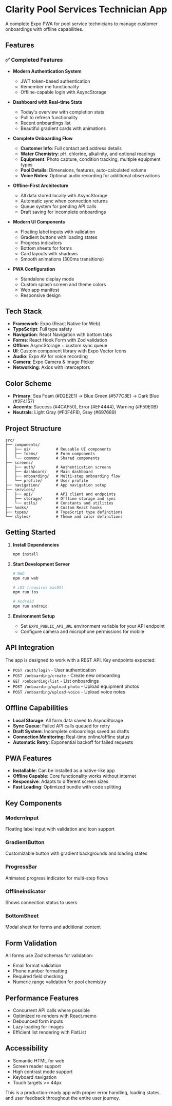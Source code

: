 # Clarity Pool Services Technician App

A complete Expo PWA for pool service technicians to manage customer onboardings with offline capabilities.

## Features

### ✅ Completed Features

- **Modern Authentication System**
  - JWT token-based authentication
  - Remember me functionality
  - Offline-capable login with AsyncStorage

- **Dashboard with Real-time Stats**
  - Today's overview with completion stats
  - Pull to refresh functionality
  - Recent onboardings list
  - Beautiful gradient cards with animations

- **Complete Onboarding Flow**
  - **Customer Info**: Full contact and address details
  - **Water Chemistry**: pH, chlorine, alkalinity, and optional readings
  - **Equipment**: Photo capture, condition tracking, multiple equipment types
  - **Pool Details**: Dimensions, features, auto-calculated volume
  - **Voice Notes**: Optional audio recording for additional observations

- **Offline-First Architecture**
  - All data stored locally with AsyncStorage
  - Automatic sync when connection returns
  - Queue system for pending API calls
  - Draft saving for incomplete onboardings

- **Modern UI Components**
  - Floating label inputs with validation
  - Gradient buttons with loading states
  - Progress indicators
  - Bottom sheets for forms
  - Card layouts with shadows
  - Smooth animations (300ms transitions)

- **PWA Configuration**
  - Standalone display mode
  - Custom splash screen and theme colors
  - Web app manifest
  - Responsive design

## Tech Stack

- **Framework**: Expo (React Native for Web)
- **TypeScript**: Full type safety
- **Navigation**: React Navigation with bottom tabs
- **Forms**: React Hook Form with Zod validation
- **Offline**: AsyncStorage + custom sync queue
- **UI**: Custom component library with Expo Vector Icons
- **Audio**: Expo AV for voice recording
- **Camera**: Expo Camera & Image Picker
- **Networking**: Axios with interceptors

## Color Scheme

- **Primary**: Sea Foam (#D2E2E1) → Blue Green (#577C8E) → Dark Blue (#2F4157)
- **Accents**: Success (#4CAF50), Error (#EF4444), Warning (#F59E0B)
- **Neutrals**: Light Gray (#F0F4F8), Gray (#697689)

## Project Structure

```
src/
├── components/
│   ├── ui/           # Reusable UI components
│   ├── forms/        # Form components
│   └── common/       # Shared components
├── screens/
│   ├── auth/         # Authentication screens
│   ├── dashboard/    # Main dashboard
│   ├── onboarding/   # Multi-step onboarding flow
│   └── profile/      # User profile
├── navigation/       # App navigation setup
├── services/
│   ├── api/          # API client and endpoints
│   ├── storage/      # Offline storage and sync
│   └── utils/        # Constants and utilities
├── hooks/            # Custom React hooks
├── types/            # TypeScript type definitions
└── styles/           # Theme and color definitions
```

## Getting Started

1. **Install Dependencies**
   ```bash
   npm install
   ```

2. **Start Development Server**
   ```bash
   # Web
   npm run web
   
   # iOS (requires macOS)
   npm run ios
   
   # Android
   npm run android
   ```

3. **Environment Setup**
   - Set `EXPO_PUBLIC_API_URL` environment variable for your API endpoint
   - Configure camera and microphone permissions for mobile

## API Integration

The app is designed to work with a REST API. Key endpoints expected:

- `POST /auth/login` - User authentication
- `POST /onboarding/create` - Create new onboarding
- `GET /onboarding/list` - List onboardings
- `POST /onboarding/upload-photo` - Upload equipment photos
- `POST /onboarding/upload-voice` - Upload voice notes

## Offline Capabilities

- **Local Storage**: All form data saved to AsyncStorage
- **Sync Queue**: Failed API calls queued for retry
- **Draft System**: Incomplete onboardings saved as drafts
- **Connection Monitoring**: Real-time online/offline status
- **Automatic Retry**: Exponential backoff for failed requests

## PWA Features

- **Installable**: Can be installed as a native-like app
- **Offline Capable**: Core functionality works without internet
- **Responsive**: Adapts to different screen sizes
- **Fast Loading**: Optimized bundle with code splitting

## Key Components

### ModernInput
Floating label input with validation and icon support

### GradientButton  
Customizable button with gradient backgrounds and loading states

### ProgressBar
Animated progress indicator for multi-step flows

### OfflineIndicator
Shows connection status to users

### BottomSheet
Modal sheet for forms and additional content

## Form Validation

All forms use Zod schemas for validation:
- Email format validation
- Phone number formatting
- Required field checking
- Numeric range validation for pool chemistry

## Performance Features

- Concurrent API calls where possible
- Optimized re-renders with React.memo
- Debounced form inputs
- Lazy loading for images
- Efficient list rendering with FlatList

## Accessibility

- Semantic HTML for web
- Screen reader support
- High contrast mode support
- Keyboard navigation
- Touch targets >= 44px

This is a production-ready app with proper error handling, loading states, and user feedback throughout the entire user journey.
